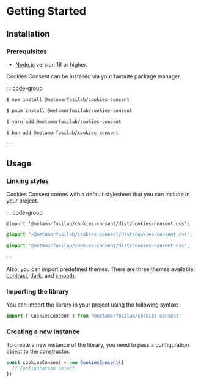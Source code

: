# Getting Started

## Installation

### Prerequisites

- [Node.js](https://nodejs.org/) version 18 or higher.

Cookies Consent can be installed via your favorite package manager.

::: code-group

```sh [npm]
$ npm install @metamorfosilab/cookies-consent
```

```sh [pnpm]
$ pnpm install @metamorfosilab/cookies-consent
```

```sh [yarn]
$ yarn add @metamorfosilab/cookies-consent
```

```sh [bun]
$ bun add @metamorfosilab/cookies-consent
```

:::

## Usage

### Linking styles

Cookies Consent comes with a default stylesheet that you can include in your project.

::: code-group

```postcss [postcss]
@import '@metamorfosilab/cookies-consent/dist/cookies-consent.css';
```

```scss [scss]
@import '~@metamorfosilab/cookies-consent/dist/cookies-consent.css';
```

```css [css]
@import '@metamorfosilab/cookies-consent/dist/cookies-consent.css';
```

:::

Also, you can import predefined themes. There are three themes available: [contrast](./theme-contrast.md), [dark](./theme-dark.md), and [smooth](./theme-smooth.md).

### Importing the library

You can import the library in your project using the following syntax:

```js
import { CookiesConsent } from '@metamorfosilab/cookies-consent'
```

### Creating a new instance

To create a new instance of the library, you need to pass a configuration object to the constructor.

```js
const cookiesConsent = new CookiesConsent({
  // Configuration object
})
```
